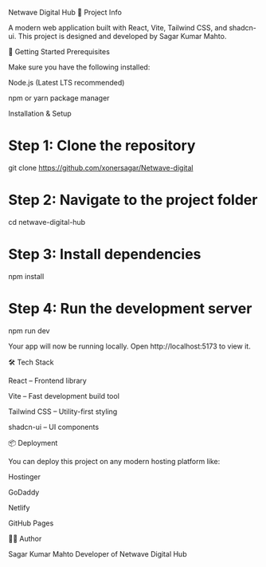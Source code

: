 Netwave Digital Hub
📌 Project Info

A modern web application built with React, Vite, Tailwind CSS, and shadcn-ui.
This project is designed and developed by Sagar Kumar Mahto.

🚀 Getting Started
Prerequisites

Make sure you have the following installed:

Node.js
 (Latest LTS recommended)

npm or yarn package manager

Installation & Setup
# Step 1: Clone the repository
git clone <https://github.com/xonersagar/Netwave-digital>

# Step 2: Navigate to the project folder
cd netwave-digital-hub

# Step 3: Install dependencies
npm install

# Step 4: Run the development server
npm run dev


Your app will now be running locally. Open http://localhost:5173
 to view it.

🛠️ Tech Stack

React – Frontend library

Vite – Fast development build tool

Tailwind CSS – Utility-first styling

shadcn-ui – UI components

📦 Deployment

You can deploy this project on any modern hosting platform like:

Hostinger

GoDaddy

Netlify

GitHub Pages

👨‍💻 Author

Sagar Kumar Mahto
Developer of Netwave Digital Hub
